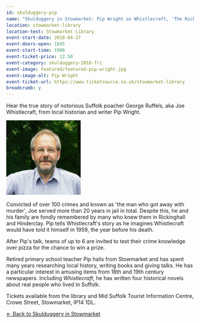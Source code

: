 ```yaml
---
id: skulduggery-pip
name: "Skulduggery in Stowmarket: Pip Wright as Whistlecraft, 'The Rickinghall Poacher', followed by crime quiz with pizza supper"
location: stowmarket-library
location-text: Stowmarket Library
event-start-date: 2018-04-27
event-doors-open: 1845
event-start-time: 1900
event-ticket-price: 12.50
event-category: skulduggery-2018-fri
event-image: featured/featured-pip-wright.jpg
event-image-alt: Pip Wright
event-ticket-url: https://www.ticketsource.co.uk/stowmarket-library
breadcrumb: y
---
```


Hear the true story of notorious Suffolk poacher George Ruffels, aka Joe Whistlecraft, from local historian and writer Pip Wright.

<img src="/images/featured/featured-pip-wright.jpg" alt="Pip Wright" class="custom-br-50 mw-40 {% include /c/img-float-right.html %}" />

Convicted of over 100 crimes and known as 'the man who got away with murder', Joe served more than 20 years in jail in total. Despite this, he and his family are fondly remembered by many who knew them in Rickinghall and Hinderclay. Pip tells Whistlecraft's story as he imagines Whistlecraft would have told it himself in 1959, the year before his death.

After Pip's talk, teams of up to 6 are invited to test their crime knowledge over pizza for the chance to win a prize.

Retired primary school teacher Pip hails from Stowmarket and has spent many years researching local history, writing books and giving talks. He has a particular interest in amusing items from 18th and 19th century newspapers. Including <cite>Whistlecraft</cite>, he has written four historical novels about real people who lived in Suffolk.

Tickets available from the library and Mid Suffolk Tourist Information Centre, Crowe Street, Stowmarket, IP14 1DL.

[&larr; Back to Skulduggery in Stowmarket](/events-activities/skulduggery-in-stowmarket/)
